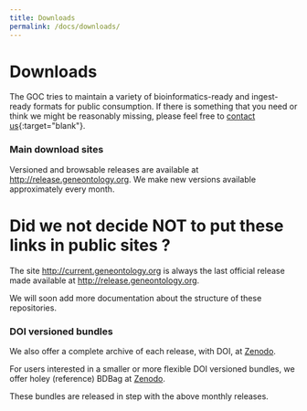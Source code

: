 ```yaml
---
title: Downloads
permalink: /docs/downloads/
---
```


# Downloads

The GOC tries to maintain a variety of bioinformatics-ready and
ingest-ready formats for public consumption. If there is something
that you need or think we might be reasonably missing, please feel
free to [contact us](http://help.geneontology.org "contact us"){:target="blank"}.

### Main download sites

Versioned and browsable releases are available at <a href="http://release.geneontology.org">http://release.geneontology.org</a>.
We make new versions available approximately every month.

# Did we not decide NOT to put these links in public sites ?  
The site <a href="http://current.geneontology.org">http://current.geneontology.org</a> is always the last official release made available at <a href="http://release.geneontology.org">http://release.geneontology.org</a>.

We will soon add more documentation about the structure of these repositories.

### DOI versioned bundles

We also offer a complete archive of each release, with DOI, at <a href="https://zenodo.org/record/1343652">Zenodo</a>.

For users interested in a smaller or more flexible DOI versioned bundles, we offer holey (reference) BDBag at <a href="https://zenodo.org/record/1343128">Zenodo</a>.

These bundles are released in step with the above monthly releases.

